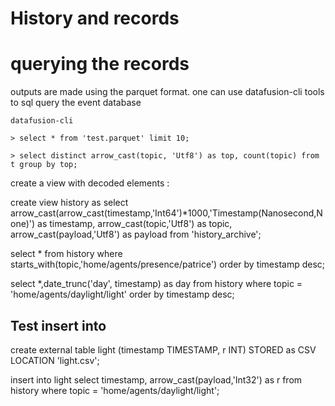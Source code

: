


# History and records


# querying the records

outputs are made using the parquet format. 
one can use datafusion-cli tools to sql query the event database

	datafusion-cli

	> select * from 'test.parquet' limit 10;

	> select distinct arrow_cast(topic, 'Utf8') as top, count(topic) from t group by top;


create a view with decoded elements :

create view history as select arrow_cast(arrow_cast(timestamp,'Int64')*1000,'Timestamp(Nanosecond,None)') as timestamp, arrow_cast(topic,'Utf8') as topic, arrow_cast(payload,'Utf8') as payload from 'history_archive';



select * from history where starts_with(topic,'home/agents/presence/patrice') order by timestamp desc;



select *,date_trunc('day', timestamp) as day from history where topic = 'home/agents/daylight/light' order by timestamp desc;



## Test insert into

create external table light (timestamp TIMESTAMP, r INT) STORED as CSV LOCATION 'light.csv';

insert into light select timestamp, arrow_cast(payload,'Int32') as r from history where topic = 'home/agents/daylight/light';

